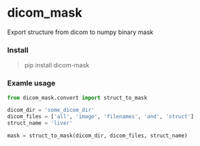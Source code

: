 # dicom_mask
Export structure from dicom to numpy binary mask

### Install

> pip install dicom-mask

### Examle usage

```python
from dicom_mask.convert import struct_to_mask

dicom_dir = 'some_dicom_dir'
dicom_files = ['all', 'image', 'filenames', 'and', 'struct']
struct_name = 'liver' 

mask = struct_to_mask(dicom_dir, dicom_files, struct_name)
```

